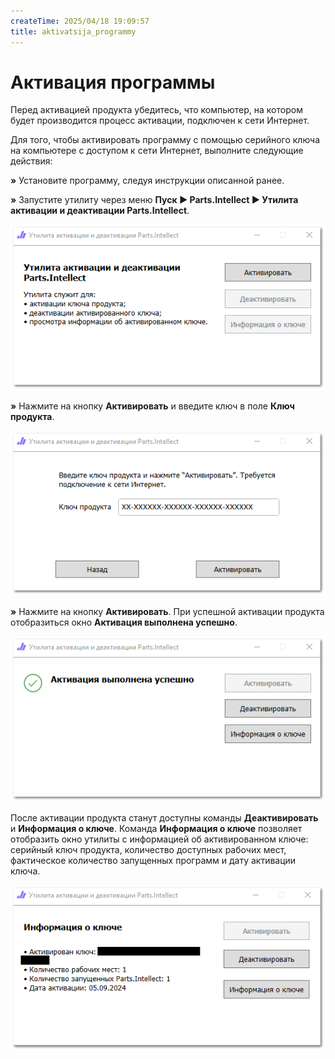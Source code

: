 ```yaml
---
createTime: 2025/04/18 19:09:57
title: aktivatsija_programmy
---
```

# Активация программы

Перед активацией продукта убедитесь, что компьютер, на котором будет производится процесс активации, подключен к сети Интернет.

Для того, чтобы активировать программу с помощью серийного ключа на компьютере с доступом к сети Интернет, выполните следующие действия:

**»** Установите программу, следуя инструкции описанной ранее.

**»** Запустите утилиту через меню **Пуск ► Parts.Intellect ► Утилита активации и деактивации Parts.Intellect**.

![](../../../assets/guide/Aspose.Words.6f13226c-9016-4dda-be57-653ed66d987a.019.png)

**»** Нажмите на кнопку **Активировать** и введите ключ в поле **Ключ продукта**. 

![](../../../assets/guide/Aspose.Words.6f13226c-9016-4dda-be57-653ed66d987a.020.png)

**»** Нажмите на кнопку **Активировать**. При успешной активации продукта отобразиться окно **Активация выполнена успешно**.

![](../../../assets/guide/Aspose.Words.6f13226c-9016-4dda-be57-653ed66d987a.021.png)

После активации продукта станут доступны команды **Деактивировать** и **Информация о ключе**. Команда **Информация о ключе** позволяет отобразить окно утилиты с информацией об активированном ключе: серийный ключ продукта, количество доступных рабочих мест, фактическое количество запущенных программ и дату активации ключа.

![](../../../assets/guide/Aspose.Words.6f13226c-9016-4dda-be57-653ed66d987a.022.png)